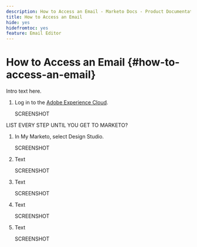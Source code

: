 ```yaml
---
description: How to Access an Email - Marketo Docs - Product Documentation
title: How to Access an Email
hide: yes
hidefromtoc: yes
feature: Email Editor
---
```

# How to Access an Email {#how-to-access-an-email}

Intro text here.

1. Log in to the [Adobe Experience Cloud](https://experiencecloud.adobe.com/).

   SCREENSHOT

LIST EVERY STEP UNTIL YOU GET TO MARKETO?

1. In My Marketo, select Design Studio.

   SCREENSHOT

1. Text

   SCREENSHOT

1. Text

   SCREENSHOT

1. Text

   SCREENSHOT

1. Text

   SCREENSHOT
